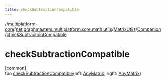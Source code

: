 ```yaml
---
title: checkSubtractionCompatible
---
```

//[multiplatform-core](../../../../index.html)/[net.graphmasters.multiplatform.core.math.utils](../../index.html)/[MatrixUtils](../index.html)/[Companion](index.html)/[checkSubtractionCompatible](check-subtraction-compatible.html)



# checkSubtractionCompatible



[common]\
fun [checkSubtractionCompatible](check-subtraction-compatible.html)(left: [AnyMatrix](../../../net.graphmasters.multiplatform.core.math.linear/-any-matrix/index.html), right: [AnyMatrix](../../../net.graphmasters.multiplatform.core.math.linear/-any-matrix/index.html))




